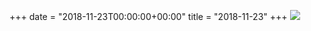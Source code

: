 +++
date = "2018-11-23T00:00:00+00:00"
title = "2018-11-23"
+++
<img class="img-fluid" src="/2018-11-23.jpg" />
